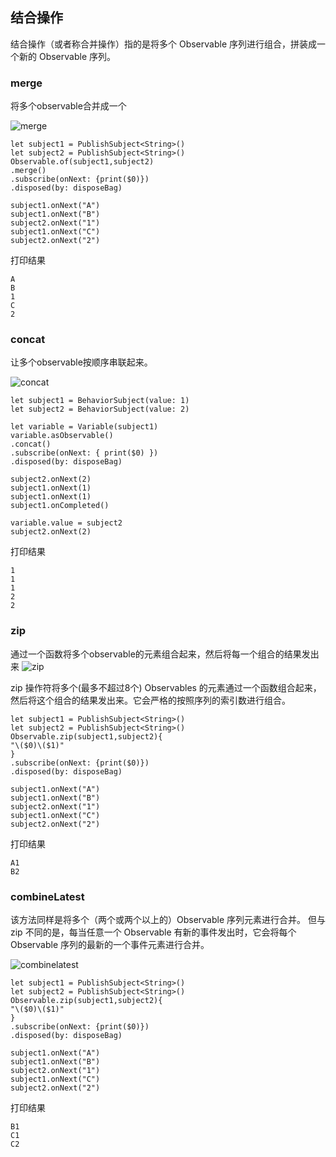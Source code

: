  ## 结合操作

结合操作（或者称合并操作）指的是将多个 Observable 序列进行组合，拼装成一个新的 Observable 序列。

### merge
将多个observable合并成一个

  ![merge](https://github.com/SunshineBrother/JHBlog/blob/master/RxSwift学习/rxswift图片/merge.png)

```
let subject1 = PublishSubject<String>()
let subject2 = PublishSubject<String>()
Observable.of(subject1,subject2)
.merge()
.subscribe(onNext: {print($0)})
.disposed(by: disposeBag)

subject1.onNext("A")
subject1.onNext("B")
subject2.onNext("1")
subject1.onNext("C")
subject2.onNext("2")
```

打印结果
```
A
B
1
C
2
```

### concat
让多个observable按顺序串联起来。

![concat](https://github.com/SunshineBrother/JHBlog/blob/master/RxSwift学习/rxswift图片/concat.png)


```
let subject1 = BehaviorSubject(value: 1)
let subject2 = BehaviorSubject(value: 2)

let variable = Variable(subject1)
variable.asObservable()
.concat()
.subscribe(onNext: { print($0) })
.disposed(by: disposeBag)

subject2.onNext(2)
subject1.onNext(1)
subject1.onNext(1)
subject1.onCompleted()

variable.value = subject2
subject2.onNext(2)
```
打印结果
```
1
1
1
2
2
```

### zip
通过一个函数将多个observable的元素组合起来，然后将每一个组合的结果发出来
![zip](https://github.com/SunshineBrother/JHBlog/blob/master/RxSwift学习/rxswift图片/zip1.png)

zip 操作符将多个(最多不超过8个) Observables 的元素通过一个函数组合起来，然后将这个组合的结果发出来。它会严格的按照序列的索引数进行组合。 
```
let subject1 = PublishSubject<String>()
let subject2 = PublishSubject<String>()
Observable.zip(subject1,subject2){
"\($0)\($1)"
}
.subscribe(onNext: {print($0)})
.disposed(by: disposeBag)

subject1.onNext("A")
subject1.onNext("B")
subject2.onNext("1")
subject1.onNext("C")
subject2.onNext("2")
```
打印结果
```
A1
B2
```

### combineLatest

该方法同样是将多个（两个或两个以上的）Observable 序列元素进行合并。
但与 zip 不同的是，每当任意一个 Observable 有新的事件发出时，它会将每个 Observable 序列的最新的一个事件元素进行合并。


![combinelatest](https://github.com/SunshineBrother/JHBlog/blob/master/RxSwift学习/rxswift图片/combinelatest.png)

```
let subject1 = PublishSubject<String>()
let subject2 = PublishSubject<String>()
Observable.zip(subject1,subject2){
"\($0)\($1)"
}
.subscribe(onNext: {print($0)})
.disposed(by: disposeBag)

subject1.onNext("A")
subject1.onNext("B")
subject2.onNext("1")
subject1.onNext("C")
subject2.onNext("2")
```
打印结果
```
B1
C1
C2
```











